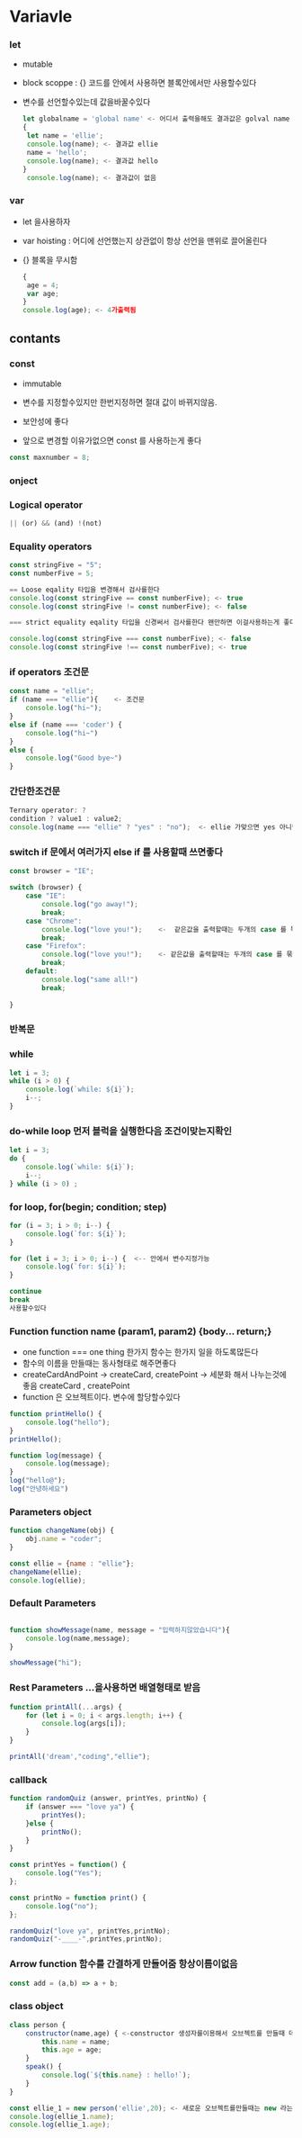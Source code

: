 #  Variavle

### let

* mutable 

* block scoppe : {} 코드를 안에서 사용하면 블록안에서만 사용할수있다

* 변수를 선언할수있는데  값을바꿀수있다

  ```javascript
  let globalname = 'global name' <- 어디서 출력을해도 결과값은 golval name
  {
   let name = 'ellie';
   console.log(name); <- 결과값 ellie
   name = 'hello';       
   console.log(name); <- 결과값 hello
  }
   console.log(name); <- 결과값이 없음
  ```

  

### var

* let 을사용하자

* var hoisting : 어디에 선언했는지 상관없이 항상 선언을 맨위로 끌어올린다

* {} 블록을 무시함

  ```javascript
  {
   age = 4;
   var age;
  }
  console.log(age); <- 4가출력됨 
  ```

  

## contants

### const

* immutable

* 변수를 지정할수있지만 한번지정하면 절대 값이 바뀌지않음.
* 보안성에 좋다
* 앞으로 변경할 이유가없으면 const 를 사용하는게 좋다

```javascript
const maxnumber = 8;
```



### onject



### Logical operator 

```javascript
|| (or) && (and) !(not)
```



### Equality operators

```javascript
const stringFive = "5";
const numberFive = 5;

== Loose eqality 타입을 변경해서 검사를한다
console.log(const stringFive == const numberFive); <- true
console.log(const stringFive != const numberFive); <- false

=== strict equality eqality 타입을 신경써서 검사를한다 왠만하면 이걸사용하는게 좋다!

console.log(const stringFive === const numberFive); <- false
console.log(const stringFive !== const numberFive); <- true
```



### if operators 조건문

```javascript
const name = "ellie";    
if (name === "ellie"){    <- 조건문
    console.log("hi~");  
}
else if (name === 'coder') {
    console.log("hi~")
}
else {
    console.log("Good bye~")
}

```



### 간단한조건문 

```javascript
Ternary operator: ?
condition ? value1 : value2;
console.log(name === "ellie" ? "yes" : "no");  <- ellie 가맞으면 yes 아니면 no
```



### switch      if 문에서 여러가지 else if 를 사용할때 쓰면좋다

```javascript
const browser = "IE";

switch (browser) {
    case "IE":
    	console.log("go away!");
        break;
    case "Chrome":
        console.log("love you!");    <-  같은값을 출력할때는 두개의 case 를 묶어서 사용할수있다 console.log berak 를 한번씩서도된다 
        break;
    case "Firefox":
        console.log("love you!");    <- 같은값을 출력할때는 두개의 case 를 묶어서 사용할수있다 console.log berak 를 한번씩서도된다 
        break;
    default:
        console.log("same all!")
        break;
     
}
```



### 반복문

### while

```javascript
let i = 3;
while (i > 0) {
    console.log(`while: ${i}`);
    i--;
}
```



### do-while loop 먼저 블럭을 실행한다음 조건이맞는지확인

```javascript
let i = 3;
do {
    console.log(`while: ${i}`);
    i--;
} while (i > 0) ;
```



### for loop,  for(begin; condition; step)

```javascript
for (i = 3; i > 0; i--) {
    console.log(`for: ${i}`);
}

for (let i = 3; i > 0; i--) {  <-- 안에서 변수지정가능
    console.log(`for: ${i}`);  
}

continue
break   
사용할수있다
```



### Function function name (param1, param2) {body... return;}

* one function === one thing  한가지 함수는 한가지 일을 하도록많든다
* 함수의 이름을 만들때는 동사형태로 해주면좋다
* createCardAndPoint -> createCard, createPoint  -> 세분화 해서 나누는것에 좋음 createCard , createPoint
* function 은 오브젝트이다. 변수에 할당할수있다

```javascript
function printHello() {
    console.log("hello");
}
printHello();

function log(message) {
    console.log(message);
}
log("hello@");
log("안녕하세요")
```



### Parameters  object  

```javascript
function changeName(obj) {
    obj.name = "coder";
}

const ellie = {name : "ellie"};
changeName(ellie);
console.log(ellie);
```



### Default Parameters

```javascript

function showMessage(name, message = "입력하지않았습니다"){
    console.log(name,message);
}

showMessage("hi");
```



### Rest Parameters   ...을사용하면 배열형태로 받음

```javascript
function printAll(...args) {
    for (let i = 0; i < args.length; i++) {
        console.log(args[i]);
    }
}

printAll('dream',"coding","ellie");
```



### callback 

```javascript
function randomQuiz (answer, printYes, printNo) {
    if (answer === "love ya") {
        printYes();
    }else {
        printNo();
    }
}

const printYes = function() {
    console.log("Yes");
};

const printNo = function print() {
    console.log("no");
};

randomQuiz("love ya", printYes,printNo);
randomQuiz("-____-",printYes,printNo);
```



### Arrow function 함수를 간결하게 만들어줌 항상이름이없음

```javascript
const add = (a,b) => a + b;

```



### class object

```javascript
class person {
    constructor(name,age) { <-constructor 생성자를이용해서 오브젝트를 만들때 데이터전달
        this.name = name;
        this.age = age;
    }
    speak() {
        console.log(`${this.name} : hello!`);
    }
}

const ellie_1 = new person('ellie',20); <- 새로운 오브젝트를만들때는 new 라는키워드
console.log(ellie_1.name);
console.log(ellie_1.age);
```


